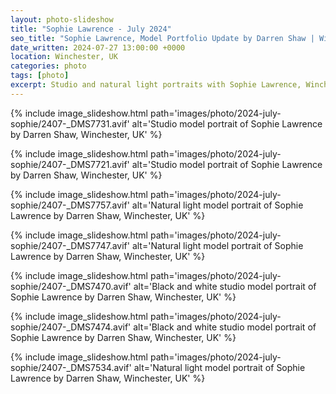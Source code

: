 ```yaml
---
layout: photo-slideshow
title: "Sophie Lawrence - July 2024"
seo_title: "Sophie Lawrence, Model Portfolio Update by Darren Shaw | Winchester, UK"
date_written: 2024-07-27 13:00:00 +0000
location: Winchester, UK
categories: photo
tags: [photo]
excerpt: Studio and natural light portraits with Sophie Lawrence, Winchester, UK, June 2024.
---
```

{% include image_slideshow.html path='images/photo/2024-july-sophie/2407-_DMS7731.avif' alt='Studio model portrait of Sophie Lawrence by Darren Shaw, Winchester, UK' %}

{% include image_slideshow.html path='images/photo/2024-july-sophie/2407-_DMS7721.avif' alt='Studio model portrait of Sophie Lawrence by Darren Shaw, Winchester, UK' %}

{% include image_slideshow.html path='images/photo/2024-july-sophie/2407-_DMS7757.avif' alt='Natural light model portrait of Sophie Lawrence by Darren Shaw, Winchester, UK' %}

{% include image_slideshow.html path='images/photo/2024-july-sophie/2407-_DMS7747.avif' alt='Natural light model portrait of Sophie Lawrence by Darren Shaw, Winchester, UK' %}

{% include image_slideshow.html path='images/photo/2024-july-sophie/2407-_DMS7470.avif' alt='Black and white studio model portrait of Sophie Lawrence by Darren Shaw, Winchester, UK' %}

{% include image_slideshow.html path='images/photo/2024-july-sophie/2407-_DMS7474.avif' alt='Black and white studio model portrait of Sophie Lawrence by Darren Shaw, Winchester, UK' %}

{% include image_slideshow.html path='images/photo/2024-july-sophie/2407-_DMS7534.avif' alt='Natural light model portrait of Sophie Lawrence by Darren Shaw, Winchester, UK' %}




